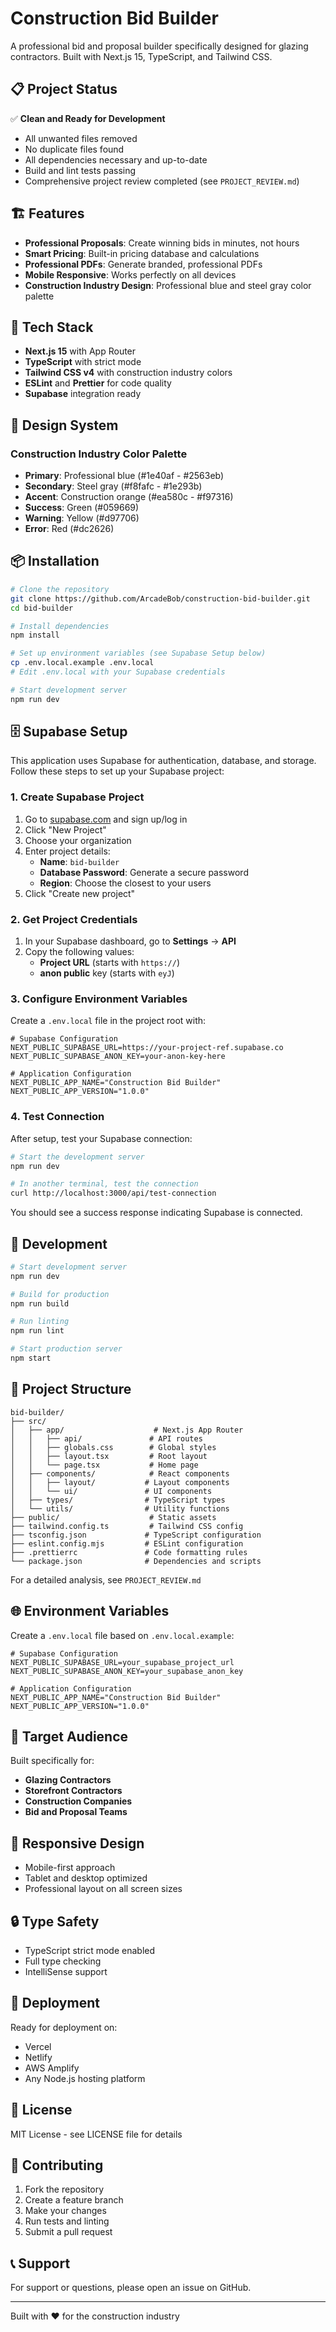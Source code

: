# Construction Bid Builder

A professional bid and proposal builder specifically designed for glazing contractors. Built with Next.js 15, TypeScript, and Tailwind CSS.

## 📋 Project Status

✅ **Clean and Ready for Development**  
- All unwanted files removed
- No duplicate files found
- All dependencies necessary and up-to-date
- Build and lint tests passing
- Comprehensive project review completed (see `PROJECT_REVIEW.md`)

## 🏗️ Features

- **Professional Proposals**: Create winning bids in minutes, not hours
- **Smart Pricing**: Built-in pricing database and calculations
- **Professional PDFs**: Generate branded, professional PDFs
- **Mobile Responsive**: Works perfectly on all devices
- **Construction Industry Design**: Professional blue and steel gray color palette

## 🚀 Tech Stack

- **Next.js 15** with App Router
- **TypeScript** with strict mode
- **Tailwind CSS v4** with construction industry colors
- **ESLint** and **Prettier** for code quality
- **Supabase** integration ready

## 🎨 Design System

### Construction Industry Color Palette

- **Primary**: Professional blue (#1e40af - #2563eb)
- **Secondary**: Steel gray (#f8fafc - #1e293b)
- **Accent**: Construction orange (#ea580c - #f97316)
- **Success**: Green (#059669)
- **Warning**: Yellow (#d97706)
- **Error**: Red (#dc2626)

## 📦 Installation

```bash
# Clone the repository
git clone https://github.com/ArcadeBob/construction-bid-builder.git
cd bid-builder

# Install dependencies
npm install

# Set up environment variables (see Supabase Setup below)
cp .env.local.example .env.local
# Edit .env.local with your Supabase credentials

# Start development server
npm run dev
```

## 🗄️ Supabase Setup

This application uses Supabase for authentication, database, and storage. Follow these steps to set up your Supabase project:

### 1. Create Supabase Project
1. Go to [supabase.com](https://supabase.com) and sign up/log in
2. Click "New Project"
3. Choose your organization
4. Enter project details:
   - **Name**: `bid-builder`
   - **Database Password**: Generate a secure password
   - **Region**: Choose the closest to your users
5. Click "Create new project"

### 2. Get Project Credentials
1. In your Supabase dashboard, go to **Settings** → **API**
2. Copy the following values:
   - **Project URL** (starts with `https://`)
   - **anon public** key (starts with `eyJ`)

### 3. Configure Environment Variables
Create a `.env.local` file in the project root with:

```env
# Supabase Configuration
NEXT_PUBLIC_SUPABASE_URL=https://your-project-ref.supabase.co
NEXT_PUBLIC_SUPABASE_ANON_KEY=your-anon-key-here

# Application Configuration
NEXT_PUBLIC_APP_NAME="Construction Bid Builder"
NEXT_PUBLIC_APP_VERSION="1.0.0"
```

### 4. Test Connection
After setup, test your Supabase connection:

```bash
# Start the development server
npm run dev

# In another terminal, test the connection
curl http://localhost:3000/api/test-connection
```

You should see a success response indicating Supabase is connected.

## 🔧 Development

```bash
# Start development server
npm run dev

# Build for production
npm run build

# Run linting
npm run lint

# Start production server
npm start
```

## 📁 Project Structure

```
bid-builder/
├── src/
│   ├── app/                    # Next.js App Router
│   │   ├── api/               # API routes
│   │   ├── globals.css        # Global styles
│   │   ├── layout.tsx         # Root layout
│   │   └── page.tsx           # Home page
│   ├── components/            # React components
│   │   ├── layout/           # Layout components
│   │   └── ui/               # UI components
│   ├── types/                # TypeScript types
│   └── utils/                # Utility functions
├── public/                    # Static assets
├── tailwind.config.ts         # Tailwind CSS config
├── tsconfig.json             # TypeScript configuration
├── eslint.config.mjs         # ESLint configuration
├── .prettierrc               # Code formatting rules
└── package.json              # Dependencies and scripts
```

For a detailed analysis, see `PROJECT_REVIEW.md`

## 🌐 Environment Variables

Create a `.env.local` file based on `.env.local.example`:

```env
# Supabase Configuration
NEXT_PUBLIC_SUPABASE_URL=your_supabase_project_url
NEXT_PUBLIC_SUPABASE_ANON_KEY=your_supabase_anon_key

# Application Configuration
NEXT_PUBLIC_APP_NAME="Construction Bid Builder"
NEXT_PUBLIC_APP_VERSION="1.0.0"
```

## 🎯 Target Audience

Built specifically for:
- **Glazing Contractors**
- **Storefront Contractors**
- **Construction Companies**
- **Bid and Proposal Teams**

## 📱 Responsive Design

- Mobile-first approach
- Tablet and desktop optimized
- Professional layout on all screen sizes

## 🔒 Type Safety

- TypeScript strict mode enabled
- Full type checking
- IntelliSense support

## 🚀 Deployment

Ready for deployment on:
- Vercel
- Netlify
- AWS Amplify
- Any Node.js hosting platform

## 📄 License

MIT License - see LICENSE file for details

## 🤝 Contributing

1. Fork the repository
2. Create a feature branch
3. Make your changes
4. Run tests and linting
5. Submit a pull request

## 📞 Support

For support or questions, please open an issue on GitHub.

---

Built with ❤️ for the construction industry
